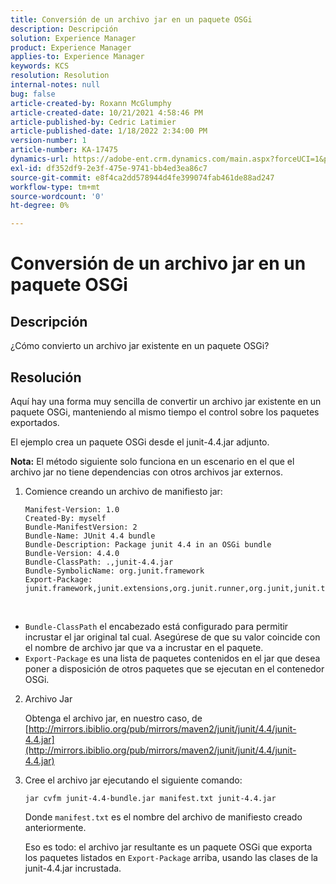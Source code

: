 ```yaml
---
title: Conversión de un archivo jar en un paquete OSGi
description: Descripción
solution: Experience Manager
product: Experience Manager
applies-to: Experience Manager
keywords: KCS
resolution: Resolution
internal-notes: null
bug: false
article-created-by: Roxann McGlumphy
article-created-date: 10/21/2021 4:58:46 PM
article-published-by: Cedric Latimier
article-published-date: 1/18/2022 2:34:00 PM
version-number: 1
article-number: KA-17475
dynamics-url: https://adobe-ent.crm.dynamics.com/main.aspx?forceUCI=1&pagetype=entityrecord&etn=knowledgearticle&id=94505726-9032-ec11-b6e5-000d3a5ba97a
exl-id: df352df9-2e3f-475e-9741-bb4ed3ea86c7
source-git-commit: e8f4ca2dd578944d4fe399074fab461de88ad247
workflow-type: tm+mt
source-wordcount: '0'
ht-degree: 0%

---
```


# Conversión de un archivo jar en un paquete OSGi

## Descripción


¿Cómo convierto un archivo jar existente en un paquete OSGi?


## Resolución


Aquí hay una forma muy sencilla de convertir un archivo jar existente en un paquete OSGi, manteniendo al mismo tiempo el control sobre los paquetes exportados.

El ejemplo crea un paquete OSGi desde el junit-4.4.jar adjunto.

<b>Nota:</b> El método siguiente solo funciona en un escenario en el que el archivo jar no tiene dependencias con otros archivos jar externos.



1. Comience creando un archivo de manifiesto jar:

   ```
   Manifest-Version: 1.0
   Created-By: myself
   Bundle-ManifestVersion: 2
   Bundle-Name: JUnit 4.4 bundle
   Bundle-Description: Package junit 4.4 in an OSGi bundle
   Bundle-Version: 4.4.0
   Bundle-ClassPath: .,junit-4.4.jar
   Bundle-SymbolicName: org.junit.framework
   Export-Package: junit.framework,junit.extensions,org.junit.runner,org.junit,junit.textui
   ```

 
- `Bundle-ClassPath` el encabezado está configurado para permitir incrustar el jar original tal cual. Asegúrese de que su valor coincide con el nombre de archivo jar que va a incrustar en el paquete.
- `Export-Package` es una lista de paquetes contenidos en el jar que desea poner a disposición de otros paquetes que se ejecutan en el contenedor OSGi.
2. Archivo Jar

    Obtenga el archivo jar, en nuestro caso, de [http://mirrors.ibiblio.org/pub/mirrors/maven2/junit/junit/4.4/junit-4.4.jar](http://mirrors.ibiblio.org/pub/mirrors/maven2/junit/junit/4.4/junit-4.4.jar)
    
3. Cree el archivo jar ejecutando el siguiente comando:


   ```
   jar cvfm junit-4.4-bundle.jar manifest.txt junit-4.4.jar
   ```



   Donde `manifest.txt` es el nombre del archivo de manifiesto creado anteriormente.



   Eso es todo: el archivo jar resultante es un paquete OSGi que exporta los paquetes listados en `Export-Package` arriba, usando las clases de la junit-4.4.jar incrustada.
